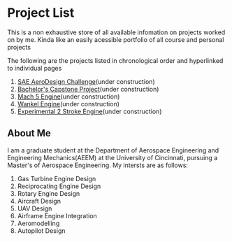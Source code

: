 # Project List
This is a non exhaustive store of all available infomation on projects worked on by me. Kinda like an easily acessible portfolio of all course and personal projects

The following are the projects listed in chronological order and hyperlinked to individual pages
1. [SAE AeroDesign Challenge](saeaero.md)(under construction)
2. [Bachelor's Capstone Project](bcapprj.md)(under construction)
3. [Mach 5 Engine](mfiveengine.md)(under construction)
4. [Wankel Engine](/docs/wnkl.md)(under construction)
5. [Experimental 2 Stroke Engine](exp2t.md)(under construction)

## About Me
I am a graduate student at the Department of Aerospace Engineering and Engineering Mechanics(AEEM) at the University of Cincinnati, pursuing a Master's of Aerospace Engineering. My intersts are as follows:
1. Gas Turbine Engine Design
2. Reciprocating Engine Design
3. Rotary Engine Design
4. Aircraft Design
5. UAV Design
6. Airframe Engine Integration
7. Aeromodelling
8. Autopilot Design

